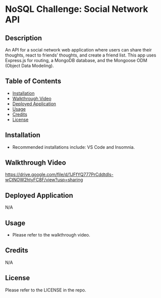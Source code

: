 # NoSQL Challenge: Social Network API

## Description

An API for a social network web application where users can share their thoughts, react to friends’ thoughts, and create a friend list. This app uses Express.js for routing, a MongoDB database, and the Mongoose ODM (Object Data Modeling).

## Table of Contents

- [Installation](#installation)
- [Walkthrough Video](#walkthrough-video)
- [Deployed Application](#deployed-application)
- [Usage](#usage)
- [Credits](#credits)
- [License](#license)

## Installation

- Recommended installations include: VS Code and Insomnia.

## Walkthrough Video

https://drive.google.com/file/d/1JFfYQ777PrCddtdIs-wCtNOW2htyFC8F/view?usp=sharing

## Deployed Application

N/A

## Usage

- Please refer to the walkthrough video.

## Credits

N/A

## License

Please refer to the LICENSE in the repo.
